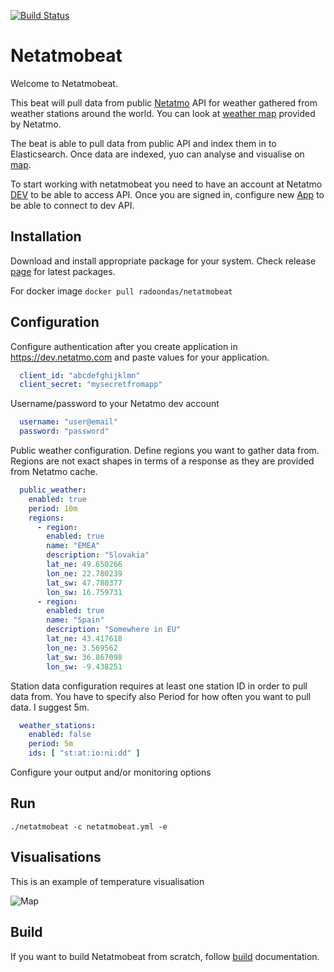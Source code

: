 [![Build Status](https://travis-ci.org/radoondas/netatmobeat.svg?branch=7.1)](https://travis-ci.org/radoondas/netatmobeat)

# Netatmobeat

Welcome to Netatmobeat. 

This beat will pull data from public [Netatmo](https://www.netatmo.com/) API for weather gathered from weather stations around the world.
You can look at [weather map](https://weathermap.netatmo.com/) provided by Netatmo.

The beat is able to pull data from public API and index them in to Elasticsearch. Once data are indexed, yuo can analyse and visualise on [map](https://www.elastic.co/guide/en/kibana/current/tilemap.html).

To start working with netatmobeat you need to have an account at Netatmo [DEV](https://dev.netatmo.com) to be able to access API. Once you are signed in, configure new [App](https://dev.netatmo.com/myaccount/createanapp) to be able to connect to dev API. 

## Installation
Download and install appropriate package for your system. Check release [page](https://github.com/radoondas/netatmobeat/releases) for latest packages.

For docker image `docker pull radoondas/netatmobeat`

## Configuration

Configure authentication after you create application in https://dev.netatmo.com and paste values for your application.
```yaml
  client_id: "abcdefghijklmn"
  client_secret: "mysecretfromapp"
```

 Username/password to your Netatmo dev account
```yaml
  username: "user@email"
  password: "password"
```

Public weather configuration. Define regions you want to gather data from. Regions are not exact shapes in terms of a response as they are provided from Netatmo cache.
```yaml
  public_weather:
    enabled: true
    period: 10m
    regions:
      - region:
        enabled: true
        name: "EMEA"
        description: "Slovakia"
        lat_ne: 49.650266
        lon_ne: 22.780239
        lat_sw: 47.780377
        lon_sw: 16.759731
      - region:
        enabled: true
        name: "Spain"
        description: "Somewhere in EU"
        lat_ne: 43.417618
        lon_ne: 3.569562
        lat_sw: 36.867098
        lon_sw: -9.438251
```

Station data configuration requires at least one station ID in order to pull data from. You have to specify also Period for how often you want to pull data. I suggest 5m.

```yaml
  weather_stations:
    enabled: false
    period: 5m
    ids: [ "st:at:io:ni:dd" ]
```

Configure your output and/or monitoring options

## Run

```
./netatmobeat -c netatmobeat.yml -e 
```

## Visualisations
This is an example of temperature visualisation

![Map](docs/img/map_vis.png)

## Build
If you want to build Netatmobeat from scratch, follow [build](BUILD.md) documentation.
